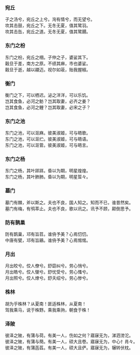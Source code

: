 

### 宛丘  

 子之汤兮，宛丘之上兮。洵有情兮，而无望兮。  
坎其击鼓，宛丘之下。无冬无夏，值其鹭羽。  
坎其击缶，宛丘之道。无冬无夏，值其鹭翿。  


### 东门之枌  

东门之枌，宛丘之栩。子仲之子，婆娑其下。  
穀旦于差，南方之原。不绩其麻，市也婆娑。  
穀旦于逝，越以鬷迈。视尔如荍，贻我握椒。  


### 衡门  

衡门之下，可以栖迟。泌之洋洋，可以乐饥。  
岂其食鱼，必河之鲂？岂其取妻，必齐之姜？  
岂其食鱼，必河之鲤？岂其取妻，必宋之子？  


### 东门之池  

东门之池，可以沤麻。彼美淑姬，可与晤歌。  
东门之池，可以沤纻。彼美淑姬，可与晤语。  
东门之池，可以沤菅。彼美淑姬，可与晤言。  


### 东门之杨  

东门之杨，其叶牂牂。昏以为期，明星煌煌。  
东门之杨，其叶肺肺。昏以为期，明星晢々。  


### 墓门  

墓门有棘，斧以斯之。夫也不良，国人知之。知而不已，谁昔然矣。  
墓门有梅，有鸮萃止。夫也不良，歌以讯之。讯予不顾，颠倒思予。  


### 防有鹊巢  

防有鹊巢，邛有旨苕。谁侜予美？心焉忉忉。  
中唐有甓，邛有旨鷊。谁侜予美？心焉惕惕。  


### 月出  

月出皎兮。佼人僚兮。舒窈纠兮。劳心悄兮。  
月出皓兮。佼人懰兮。舒忧受兮。劳心慅兮。  
月出照兮。佼人燎兮。舒夭绍兮。劳心惨兮。  


### 株林  

胡为乎株林？从夏南！匪适株林，从夏南！  
驾我乘马，说于株野。乘我乘驹，朝食于株！  


### 泽陂  

彼泽之陂，有蒲与荷。有美一人，伤如之何？寤寐无为，涕泗滂沱。  
彼泽之陂，有蒲与蕳。有美一人，硕大且卷。寤寐无为，中心忄肙々。  
彼泽之陂，有蒲菡萏。有美一人，硕大且俨。寤寐无为，辗转伏枕。  